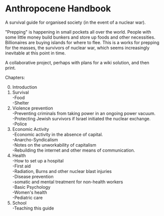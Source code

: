 # Anthropocene Handbook
A survival guide for organised society (in the event of a nuclear war).

"Prepping" is happening in small pockets all over the world. People with some little money build bunkers and store up foods and other necessities. Billionaires are buying islands for where to flee. This is a works for prepping for the masses, the survivors of nuclear war, which seems increasingly inevitable at this point in time.

A collaborative project, perhaps with plans for a wiki solution, and then print.

Chapters:

0. Introduction<br />
1. Survival<br />
    -Food<br />
    -Shelter<br />
3. Violence prevention<br />
    -Preventing criminals from taking power in an ongoing power vacuum.<br />
    -Protecting Jewish survivors if Israel initiated the nuclear exchange.<br />
    -Police<br />
4. Economic Activity<br />
    -Economic activity in the absence of capital.<br />
    -Anarcho-Syndicalism<br />
    -Notes on the unworkability of capitalism<br />
    -Rebuilding the internet and other means of communication.<br />
5. Health<br />
    -How to set up a hospital<br />
    -First aid<br />
    -Radiation, Burns and other nuclear blast injuries<br />
    -Disease prevention<br />
    -somatic and mental treatment for non-health workers<br />
    -Basic Psychology<br />
    -Women's health<br />
    -Pediatric care<br />
6. School<br />
    -Teaching this guide<br />
